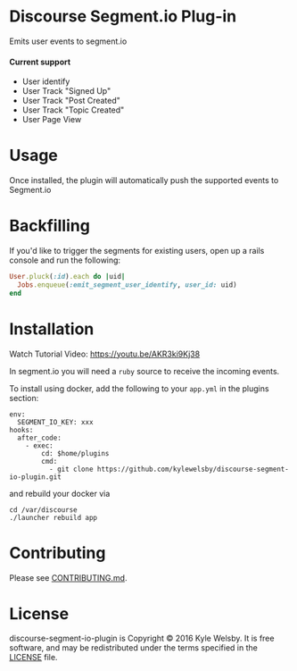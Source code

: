 # Discourse Segment.io Plug-in

Emits user events to segment.io

#### Current support

* User identify
* User Track "Signed Up"
* User Track "Post Created"
* User Track "Topic Created"
* User Page View

# Usage

Once installed, the plugin will automatically push the supported events to Segment.io

# Backfilling

If you'd like to trigger the segments for existing users, open up a rails console and
run the following:

```ruby
User.pluck(:id).each do |uid|
  Jobs.enqueue(:emit_segment_user_identify, user_id: uid)
end
```

# Installation

Watch Tutorial Video: https://youtu.be/AKR3ki9Kj38

In segment.io you will need a `ruby` source to receive the incoming events.

To install using docker, add the following to your `app.yml` in the plugins section:

    env:
      SEGMENT_IO_KEY: xxx
    hooks:
      after_code:
        - exec:
            cd: $home/plugins
            cmd:
              - git clone https://github.com/kylewelsby/discourse-segment-io-plugin.git

and rebuild your docker via

    cd /var/discourse
    ./launcher rebuild app

# Contributing

Please see [CONTRIBUTING.md](/CONTRIBUTING.md).

# License

discourse-segment-io-plugin is Copyright © 2016 Kyle Welsby. It is free software, and may be redistributed under the terms specified in the [LICENSE](./license) file.
